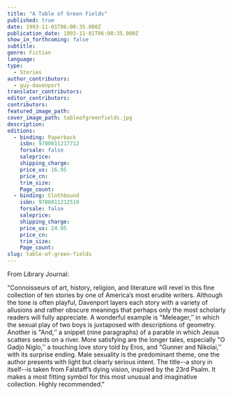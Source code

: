```yaml
---
title: "A Table of Green Fields"
published: true
date: 1993-11-01T06:00:35.000Z
publication_date: 1993-11-01T06:00:35.000Z
show_in_forthcoming: false
subtitle:
genre: Fiction
language:
type:
  - Stories
author_contributors:
  - guy-davenport
translator_contributors:
editor_contributors:
contributors:
featured_image_path:
cover_image_path: tableofgreenfields.jpg
description:
editions:
  - binding: Paperback
    isbn: 9780811217712
    forsale: false
    saleprice:
    shipping_charge:
    price_us: 16.95
    price_cn:
    trim_size:
    Page_count:
  - binding: Clothbound
    isbn: 9780811212519
    forsale: false
    saleprice:
    shipping_charge:
    price_us: 24.95
    price_cn:
    trim_size:
    Page_count:
slug: table-of-green-fields
---
```


From Library Journal:

"Connoisseurs of art, history, religion, and literature will revel in this fine collection of ten stories by one of America’s most erudite writers. Although the tone is often playful, Davenport layers each story with a variety of allusions and rather obscure meanings that perhaps only the most scholarly readers will fully appreciate. A wonderful example is "Meleager,’’ in which the sexual play of two boys is juxtaposed with descriptions of geometry. Another is "And,’’ a snippet (nine paragraphs) of a parable in which Jesus scatters seeds on a river. More satisfying are the longer tales, especially "O Gadjo Niglo,’’ a touching love story told by Eros, and "Gunner and Nikolai,’’ with its surprise ending. Male sexuality is the predominant theme, one the author presents with light but clearly serious intent. The title--a story in itself--is taken from Falstaff’s dying vision, inspired by the 23rd Psalm. It makes a most fitting symbol for this most unusual and imaginative collection. Highly recommended."

